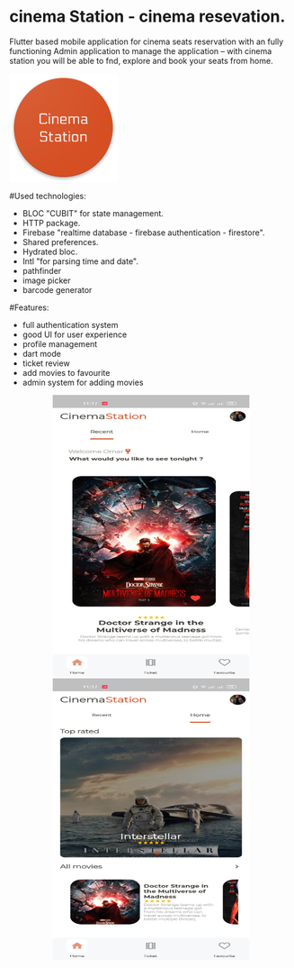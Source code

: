 # cinema Station - cinema resevation.

Flutter based mobile application for cinema seats reservation with an fully functioning
Admin application to manage the application – with cinema station you will be able to fnd, explore
and book your seats from home. 

![GitHub Logo](assets/images/appicon/cinema_launcher.png)


#Used technologies:

- BLOC "CUBIT" for state management.
- HTTP package.
- Firebase "realtime database - firebase authentication - firestore".
- Shared preferences.
- Hydrated bloc.
- Intl "for parsing time and date".
- pathfinder
- image picker
- barcode generator

#Features:
- full authentication system
- good UI for user experience 
- profile management 
- dart mode
- ticket review 
- add movies to favourite
- admin system for adding movies

<div id="screenshots" align="center">
  <img src="githubScreenshots/Screenshot_2022-10-09-23-17-04-15_033308aa2095ad29ceb639d5e5ec16cd.jpg" width="350" height="500" />
  <img src="githubScreenshots/Screenshot_2022-10-09-23-17-07-92_033308aa2095ad29ceb639d5e5ec16cd.jpg"  width="350" height="500" />
</div>

